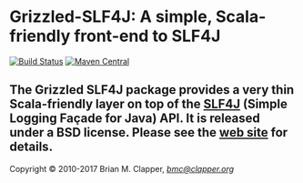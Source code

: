# Grizzled-SLF4J: A simple, Scala-friendly front-end to SLF4J

[![Build Status](https://travis-ci.org/bmc/grizzled-slf4j.svg?branch=master)](https://travis-ci.org/bmc/grizzled-slf4j)
[![Maven Central](https://maven-badges.herokuapp.com/maven-central/org.clapper/grizzled-slf4j_2.11/badge.svg)](https://maven-badges.herokuapp.com/maven-central/org.clapper/grizzled-slf4j_2.11)

The Grizzled SLF4J package provides a very thin Scala-friendly layer on
top of the [SLF4J](http://slf4j.org/) (Simple Logging Façade for
Java) API. It is released under a BSD license. Please see the
[web site](http://software.clapper.org/grizzled-slf4j/) for details.
---
Copyright &copy; 2010-2017 Brian M. Clapper, <i>bmc@clapper.org</i>
